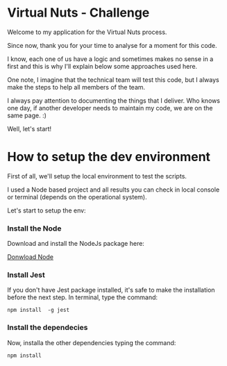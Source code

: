 # Virtual Nuts - Challenge
Welcome to my application for the Virtual Nuts process.

Since now, thank you for your time to analyse for a moment for this code. 

I know, each one of us have a logic and sometimes makes no sense in a first and this is why I'll explain below some approaches used here.

One note, I imagine that the technical team will test this code, but I always make the steps to help all members of the team.

I always pay attention to documenting the things that I deliver. Who knows one day, if another developer needs to maintain my code, we are on the same page. :)

Well, let's start!

# How to setup the dev environment
First of all, we'll setup the local environment to test the scripts.

I used a Node based project and all results you can check in local console or terminal (depends on the operational system).

Let's start to setup the env:

### Install the Node
Download and install the NodeJs package here:

<a href="https://nodejs.org/en/download/" target="_blank">Donwload Node</a>

### Install Jest
If you don't have Jest package installed, it's safe to make the installation before the next step.
In terminal, type the command:

`
npm install  -g jest
`

### Install the dependecies
Now, installa the other dependencies typing the command:

`
npm install
`
